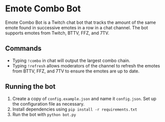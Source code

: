 # Emote Combo Bot

Emote Combo Bot is a Twitch chat bot that tracks the amount of the same emote found in successive emotes in a row in a chat channel. The bot supports emotes from Twitch, BTTV, FFZ, and 7TV.

## Commands 

- Typing `!combo` in chat will output the largest combo chain.
- Typing `!refresh` allows moderators of the channel to refresh the emotes from BTTV, FFZ, and 7TV to ensure the emotes are up to date.

## Running the bot

1. Create a copy of `config.example.json` and name it `config.json`. Set up the configuration file as necessary.
2. Install dependencies using `pip install -r requirements.txt`
3. Run the bot with `python bot.py`

